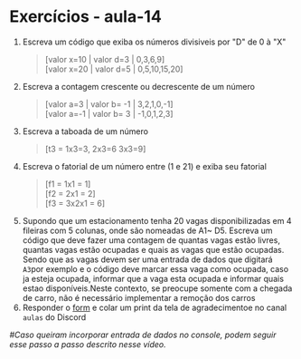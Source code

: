 # Exercícios - aula-14 

1. Escreva um código que exiba os números divisiveis por "D" de 0 à "X"
   > [valor x=10 | valor d=3 | 0,3,6,9]\
   > [valor x=20 | valor d=5 | 0,5,10,15,20]
1. Escreva a contagem crescente ou decrescente de um número
   > [valor a=3 | valor b= -1 | 3,2,1,0,-1]\
   > [valor a=-1 | valor b= 3 | -1,0,1,2,3]
1. Escreva a taboada de um número
   > [t3 = 1x3=3, 2x3=6 3x3=9]
1. Escreva o fatorial de um número entre (1 e 21) e exiba seu fatorial
   > [f1 = 1x1 = 1]\
   > [f2 = 2x1 = 2]\
   > [f3 = 3x2x1 = 6]
1. Supondo que um estacionamento tenha 20 vagas disponibilizadas em 4 fileiras com 5 colunas, onde são nomeadas de A1~
   D5. Escreva um código que deve fazer uma contagem de quantas vagas estão livres, quantas vagas estão ocupadas e quais
   as vagas que estão ocupadas. Sendo que as vagas devem ser uma entrada de dados que digitará `A3`por exemplo e o
   código deve marcar essa vaga como ocupada, caso ja esteja ocupada, informar que a vaga esta ocupada e informar quais
   estao disponíveis.Neste contexto, se preocupe somente com a chegada de carro, não é necessário implementar a remoção
   dos carros
1. Responder
   o [form](https://docs.google.com/forms/d/e/1FAIpQLSd9rhnNYTqbHnDO6b-CjgjprNKUc-Q3KYWIiZxGlvGkrvq6sg/viewform?usp=sf_link)
   e colar um print da tela de agradecimentoe no canal `aulas` do Discord
   
_#Caso queiram incorporar entrada de dados no console, podem seguir esse passo a passo descrito nesse vídeo._

